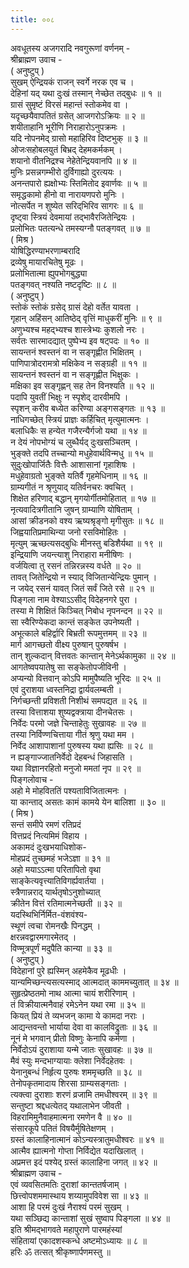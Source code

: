 ```yaml
---
title: ००८
---
```

अवधूतस्य अजगरादि नवगुरूणां वर्णनम् -  
श्रीब्राह्मण उवाच -  
( अनुष्टुप् )  
सुखम् ऐन्द्रियकं राजन् स्वर्गे नरक एव च ।  
देहिनां यद् यथा दुःखं तस्मान् नेच्छेत तद्बुधः ॥ १ ॥  
ग्रासं सुमृष्टं विरसं महान्तं स्तोकमेव वा ।  
यदृच्छयैवापतितं ग्रसेत् आजगरोऽक्रियः ॥ २ ॥  
शयीताहानि भूरीणि निराहारोऽनुपक्रमः ।  
यदि नोपनमेद् ग्रासो महाहिरिव दिष्टभुक् ॥ ३ ॥  
ओजःसहोबलयुतं बिभ्रद् देहमकर्मकम् ।  
शयानो वीतनिद्रश्च नेहेतेन्द्रियवानपि ॥ ४ ॥  
मुनिः प्रसन्नगम्भीरो दुर्विगाह्यो दुरत्ययः ।  
अनन्तपारो ह्यक्षोभ्यः स्तिमितोद इवार्णवः ॥ ५ ॥  
समृद्धकामो हीनो वा नारायणपरो मुनिः ।  
नोत्सर्पेत न शुष्येत सरिद्‌भिरिव सागरः ॥ ६ ॥  
दृष्ट्वा स्त्रियं देवमायां तद्‌भावैरजितेन्द्रियः ।  
प्रलोभितः पतत्यन्धे तमस्यग्नौ पतङ्गवत् ॥ ७ ॥  
( मिश्र )  
योषिद्धिरण्याभरणाम्बरादि  
द्रव्येषु मायारचितेषु मूढः ।  
प्रलोभितात्मा ह्युपभोगबुद्ध्या  
पतङ्गवत् नश्यति नष्टदृष्टिः ॥ ८ ॥  
( अनुष्टुप् )  
स्तोकं स्तोकं ग्रसेद् ग्रासं देहो वर्तेत यावता ।  
गृहान् अहिंसन् आतिष्ठेद् वृत्तिं माधुकरीं मुनिः ॥ ९ ॥  
अणुभ्यश्च महद्भ्यश्च शास्त्रेभ्यः कुशलो नरः ।  
सर्वतः सारमादद्यात् पुष्पेभ्य इव षट्पदः ॥ १० ॥  
सायन्तनं श्वस्तनं वा न सङ्गृह्णीत भिक्षितम् ।  
पाणिपात्रोदरामत्रो मक्षिकेव न सङ्ग्रही ॥ ११ ॥  
सायन्तनं श्वस्तनं वा न सङ्गृह्णीत भिक्षुकः ।  
मक्षिका इव सङ्गृह्णन् सह तेन विनश्यति ॥ १२ ॥  
पदापि युवतीं भिक्षुः न स्पृशेद् दारवीमपि ।  
स्पृशन् करीव बध्येत करिण्या अङ्गसङ्गतः ॥ १३ ॥  
नाधिगच्छेत् स्त्रियं प्राज्ञः कर्हिचित् मृत्युमात्मनः ।  
बलाधिकैः स हन्येत गजैरन्यैर्गजो यथा ॥ १४ ॥  
न देयं नोपभोग्यं च लुब्धैर्यद् दुःखसञ्चितम् ।  
भुङ्क्ते तदपि तच्चान्यो मधुहेवार्थविन्मधु ॥ १५ ॥  
सुदुःखोपार्जितैः वित्तैः आशासानां गृहाशिषः ।  
मधुहेवाग्रतो भुङ्क्ते यतिर्वै गृहमेधिनाम् ॥ १६ ॥  
ग्राम्यगीतं न श्रृणुयाद् यतिर्वनचरः क्वचित् ।  
शिक्षेत हरिणाद् बद्धान् मृगयोर्गीतमोहितात् ॥ १७ ॥  
नृत्यवादित्रगीतानि जुषन् ग्राम्याणि योषिताम् ।  
आसां क्रीडनको वश्य ऋष्यश्रृङ्गो मृगीसुतः ॥ १८ ॥  
जिह्वयातिप्रमाथिन्या जनो रसविमोहितः ।  
मृत्युम् ऋच्छत्यसद्बुधिः मीनस्तु बडिशैर्यथा ॥ १९ ॥  
इन्द्रियाणि जयन्त्याशु निराहारा मनीषिणः ।  
वर्जयित्वा तु रसनं तन्निरन्नस्य वर्धते ॥ २० ॥  
तावत् जितेन्द्रियो न स्याद् विजितान्येन्द्रियः पुमान् ।  
न जयेद् रसनं यावत् जितं सर्वं जिते रसे ॥ २१ ॥  
पिङ्गला नाम वेश्याऽऽसीद् विदेहनगरे पुरा ।  
तस्या मे शिक्षितं किञ्चित् निबोध नृपनन्दन ॥ २२ ॥  
सा स्वैरिण्येकदा कान्तं सङ्केत उपनेष्यती ।  
अभूत्काले बहिर्द्वारि बिभ्रती रूपमुत्तमम् ॥ २३ ॥  
मार्ग आगच्छतो वीक्ष्य पुरुषान् पुरुषर्षभ ।  
तान् शुल्कदान् वित्तवतः कान्तान् मेनेऽर्थकामुका ॥ २४ ॥  
आगतेष्वपयातेषु सा सङ्केतोपजीविनी ।  
अप्यन्यो वित्तवान् कोऽपि मामुपैष्यति भूरिदः ॥ २५ ॥  
एवं दुराशया ध्वस्तनिद्रा द्वार्यवलम्बती ।  
निर्गच्छन्ती प्रविशती निशीथं समपद्यत ॥ २६ ॥  
तस्या वित्ताशया शुष्यद्वक्त्राया दीनचेतसः ।  
निर्वेदः परमो जज्ञे चिन्ताहेतुः सुखावहः ॥ २७ ॥  
तस्या निर्विण्णचित्ताया गीतं श्रृणु यथा मम ।  
निर्वेद आशापाशानां पुरुषस्य यथा ह्यसिः ॥ २८ ॥  
न ह्यङ्गाज्जातनिर्वेदो देहबन्धं जिहासति ।  
यथा विज्ञानरहितो मनुजो ममतां नृप ॥ २९ ॥  
पिङ्गलोवाच -  
अहो मे मोहविततिं पश्यताविजितात्मनः ।  
या कान्ताद् असतः कामं कामये येन बालिशा ॥ ३० ॥  
( मिश्र )  
सन्तं समीपे रमणं रतिप्रदं  
वित्तप्रदं नित्यमिमं विहाय ।  
अकामदं दुःखभयाधिशोक-  
मोहप्रदं तुच्छमहं भजेऽज्ञा ॥ ३१ ॥  
अहो मयाऽऽत्मा परितापितो वृथा  
साङ्केत्यवृत्त्यातिविगर्ह्यवार्तया ।  
स्त्रैणान्नराद् यार्थतृषोऽनुशोच्यात्  
क्रीतेन वित्तं रतिमात्मनेच्छती ॥ ३२ ॥  
यदस्थिभिर्निर्मित-वंशवंश्य-  
स्थूणं त्वचा रोमनखैः पिनद्धम् ।  
क्षरन्नवद्वारमगारमेतद् ।  
विण्मूत्रपूर्णं मदुपैति कान्या ॥ ३३ ॥  
( अनुष्टुप् )  
विदेहानां पुरे ह्यस्मिन् अहमेकैव मूढधीः ।  
यान्यमिच्छन्त्यसत्यस्माद् आत्मदात् काममच्युतात् ॥ ३४ ॥  
सुहृत्प्रेष्ठतमो नाथ आत्मा चायं शरीरिणाम् ।  
तं विक्रीयात्मनैवाहं रमेऽनेन यथा रमा ॥ ३५ ॥  
कियत् प्रियं ते व्यभजन् कामा ये कामदा नराः ।  
आद्यन्तवन्तो भार्याया देवा वा कालविद्रुताः ॥ ३६ ॥  
नूनं मे भगवान् प्रीतो विष्णुः केनापि कर्मणा ।  
निर्वेदोऽयं दुराशाया यन्मे जातः सुखावहः ॥ ३७ ॥  
मैवं स्युः मन्दभाग्यायाः क्लेशा निर्वेदहेतवः ।  
येनानुबन्धं निर्हृत्य पुरुषः शममृच्छति ॥ ३८ ॥  
तेनोपकृतमादाय शिरसा ग्राम्यसङ्गताः ।  
त्यक्त्वा दुराशाः शरणं व्रजामि तमधीश्वरम् ॥ ३९ ॥  
सन्तुष्टा श्रद्दधत्येतद् यथालाभेन जीवती ।  
विहरामिमुनैवाहमात्मना रमणेन वै ॥ ४० ॥  
संसारकूपे पतितं विषयैर्मुषितेक्षणम् ।  
ग्रस्तं कालाहिनात्मानं कोऽन्यस्त्रातुमधीश्वरः ॥ ४१ ॥  
आत्मैव ह्यात्मनो गोप्ता निर्विद्येत यदाखिलात् ।  
अप्रमत्त इदं पश्येद् ग्रस्तं कालाहिना जगत् ॥ ४२ ॥  
श्रीब्राह्मण उवाच -  
एवं व्यवसितमतिः दुराशां कान्ततर्षजाम् ।  
छित्त्वोपशममास्थाय शय्यामुपविवेश सा ॥ ४३ ॥  
आशा हि परमं दुःखं नैराश्यं परमं सुखम् ।  
यथा सञ्छिद्य कान्ताशां सुखं सुष्वाप पिङ्गला ॥ ४४ ॥  
इति श्रीमद्भागवते महापुराणे पारमहंस्यां  
संहितायां एकादशस्कन्धे अष्टमोऽध्यायः ॥ ८ ॥  
हरिः ॐ तत्सत् श्रीकृष्णार्पणमस्तु ॥